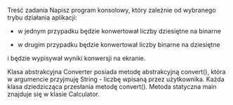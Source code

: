 Treść zadania
Napisz program konsolowy, który zależnie od wybranego trybu działania aplikacji:

- w jednym przypadku będzie konwertował liczby dziesiętne na binarne

- w drugim przypadku będzie konwertował liczby binarne na dziesiętne

i będzie wypisywał wyniki konwersji na ekranie.



Klasa abstrakcyjna Converter posiada metodę abstrakcyjną convert(), która w argumencie przyjmuję String - liczbę wpisaną przez użytkownika.
Każda klasa dziedzicząca przesłania metodę convert(). Metoda statyczna main znajduje się w klasie Calculator.